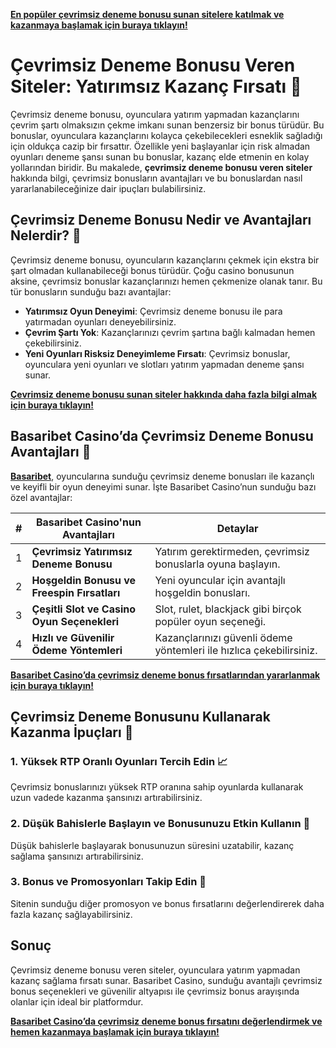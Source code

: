 **[En popüler çevrimsiz deneme bonusu sunan sitelere katılmak ve kazanmaya başlamak için buraya tıklayın!](https://casinotr.link/gWCRZ4)**

# Çevrimsiz Deneme Bonusu Veren Siteler: Yatırımsız Kazanç Fırsatı 🎁

Çevrimsiz deneme bonusu, oyunculara yatırım yapmadan kazançlarını çevrim şartı olmaksızın çekme imkanı sunan benzersiz bir bonus türüdür. Bu bonuslar, oyunculara kazançlarını kolayca çekebilecekleri esneklik sağladığı için oldukça cazip bir fırsattır. Özellikle yeni başlayanlar için risk almadan oyunları deneme şansı sunan bu bonuslar, kazanç elde etmenin en kolay yollarından biridir. Bu makalede, **çevrimsiz deneme bonusu veren siteler** hakkında bilgi, çevrimsiz bonusların avantajları ve bu bonuslardan nasıl yararlanabileceğinize dair ipuçları bulabilirsiniz.

## Çevrimsiz Deneme Bonusu Nedir ve Avantajları Nelerdir? 🎲

Çevrimsiz deneme bonusu, oyuncuların kazançlarını çekmek için ekstra bir şart olmadan kullanabileceği bonus türüdür. Çoğu casino bonusunun aksine, çevrimsiz bonuslar kazançlarınızı hemen çekmenize olanak tanır. Bu tür bonusların sunduğu bazı avantajlar:

- **Yatırımsız Oyun Deneyimi**: Çevrimsiz deneme bonusu ile para yatırmadan oyunları deneyebilirsiniz.
- **Çevrim Şartı Yok**: Kazançlarınızı çevrim şartına bağlı kalmadan hemen çekebilirsiniz.
- **Yeni Oyunları Risksiz Deneyimleme Fırsatı**: Çevrimsiz bonuslar, oyunculara yeni oyunları ve slotları yatırım yapmadan deneme şansı sunar.

**[Çevrimsiz deneme bonusu sunan siteler hakkında daha fazla bilgi almak için buraya tıklayın!](https://casinotr.link/gWCRZ4)**

## Basaribet Casino’da Çevrimsiz Deneme Bonusu Avantajları 🧠

**[Basaribet](https://casinotr.link/gWCRZ4)**, oyuncularına sunduğu çevrimsiz deneme bonusları ile kazançlı ve keyifli bir oyun deneyimi sunar. İşte Basaribet Casino’nun sunduğu bazı özel avantajlar:

| #  | Basaribet Casino'nun Avantajları                | Detaylar |
|----|-------------------------------------------------|----------|
| 1  | **Çevrimsiz Yatırımsız Deneme Bonusu**          | Yatırım gerektirmeden, çevrimsiz bonuslarla oyuna başlayın. |
| 2  | **Hoşgeldin Bonusu ve Freespin Fırsatları**     | Yeni oyuncular için avantajlı hoşgeldin bonusları. |
| 3  | **Çeşitli Slot ve Casino Oyun Seçenekleri**     | Slot, rulet, blackjack gibi birçok popüler oyun seçeneği. |
| 4  | **Hızlı ve Güvenilir Ödeme Yöntemleri**         | Kazançlarınızı güvenli ödeme yöntemleri ile hızlıca çekebilirsiniz. |

**[Basaribet Casino’da çevrimsiz deneme bonus fırsatlarından yararlanmak için buraya tıklayın!](https://casinotr.link/gWCRZ4)**

## Çevrimsiz Deneme Bonusunu Kullanarak Kazanma İpuçları 🎯

### 1. Yüksek RTP Oranlı Oyunları Tercih Edin 📈
Çevrimsiz bonuslarınızı yüksek RTP oranına sahip oyunlarda kullanarak uzun vadede kazanma şansınızı artırabilirsiniz.

### 2. Düşük Bahislerle Başlayın ve Bonusunuzu Etkin Kullanın 🎡
Düşük bahislerle başlayarak bonusunuzun süresini uzatabilir, kazanç sağlama şansınızı artırabilirsiniz.

### 3. Bonus ve Promosyonları Takip Edin 🔔
Sitenin sunduğu diğer promosyon ve bonus fırsatlarını değerlendirerek daha fazla kazanç sağlayabilirsiniz.

## Sonuç

Çevrimsiz deneme bonusu veren siteler, oyunculara yatırım yapmadan kazanç sağlama fırsatı sunar. Basaribet Casino, sunduğu avantajlı çevrimsiz bonus seçenekleri ve güvenilir altyapısı ile çevrimsiz bonus arayışında olanlar için ideal bir platformdur.

**[Basaribet Casino’da çevrimsiz deneme bonus fırsatını değerlendirmek ve hemen kazanmaya başlamak için buraya tıklayın!](https://casinotr.link/gWCRZ4)**

